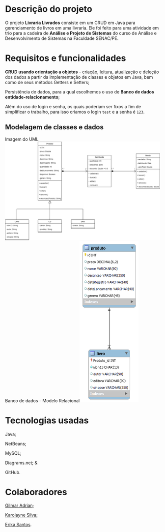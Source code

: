 # Descrição do projeto

O projeto **Livraria Livrados** consiste em um CRUD em Java para gerenciamento de livros em uma livraria. Ele foi feito para uma atividade em trio para a cadeira de **Análise e Projeto de Sistemas** do curso de Análise e Desenvolvimento de Sistemas na Faculdade SENAC/PE. 

# Requisitos e funcionalidades

**CRUD usando orientação a objetos** - criação, leitura, atualização e deleção dos dados a partir da implementação de classes e objetos em Java, bem como de seus métodos Getters e Setters;

Persistência de dados, para a qual escolhemos o uso de **Banco de dados entidade-relacionamento**;

Além do uso de login e senha, os quais poderiam ser fixos a fim de simplificar o trabalho, para isso criamos o login `test` e a senha é `123`.

## Modelagem de classes e dados

Imagem do UML![Diagrama de classes da livraria, contendo as entidades Livro e Produto, as quais têm uma relação de herança, bem como com a LivroDAO, que é uma classe de conexão](resources/Diagrama-de-classes-Livrados.png)
Banco de dados - Modelo Relacional![Diagrama de entidade relacionamento com as classes Produto e Livro, as quais têm uma relação de 1 pra n](resources/model-db-livraria_livrados.png)

# Tecnologias usadas

Java;

NetBeans;

MySQL;

Diagrams.net; &

GitHub.

# Colaboradores

[Gilmar Adrian](https://www.linkedin.com/in/brazadrian/);

[Karolayne Silva;](https://www.linkedin.com/in/karolayne-silvas/)

[Erika Santos](https://www.linkedin.com/in/erika-santos-84566224a/).